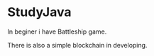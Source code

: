 # StudyJava

  In beginer i have Battleship game.
  
  There is also a simple blockchain in developing.
